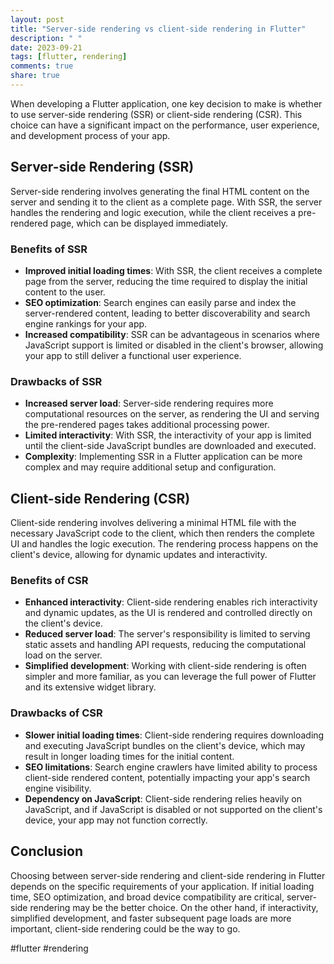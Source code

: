 ```yaml
---
layout: post
title: "Server-side rendering vs client-side rendering in Flutter"
description: " "
date: 2023-09-21
tags: [flutter, rendering]
comments: true
share: true
---
```


When developing a Flutter application, one key decision to make is whether to use server-side rendering (SSR) or client-side rendering (CSR). This choice can have a significant impact on the performance, user experience, and development process of your app.

## Server-side Rendering (SSR)

Server-side rendering involves generating the final HTML content on the server and sending it to the client as a complete page. With SSR, the server handles the rendering and logic execution, while the client receives a pre-rendered page, which can be displayed immediately.

### Benefits of SSR
- **Improved initial loading times**: With SSR, the client receives a complete page from the server, reducing the time required to display the initial content to the user.
- **SEO optimization**: Search engines can easily parse and index the server-rendered content, leading to better discoverability and search engine rankings for your app.
- **Increased compatibility**: SSR can be advantageous in scenarios where JavaScript support is limited or disabled in the client's browser, allowing your app to still deliver a functional user experience.

### Drawbacks of SSR
- **Increased server load**: Server-side rendering requires more computational resources on the server, as rendering the UI and serving the pre-rendered pages takes additional processing power.
- **Limited interactivity**: With SSR, the interactivity of your app is limited until the client-side JavaScript bundles are downloaded and executed.
- **Complexity**: Implementing SSR in a Flutter application can be more complex and may require additional setup and configuration.

## Client-side Rendering (CSR)

Client-side rendering involves delivering a minimal HTML file with the necessary JavaScript code to the client, which then renders the complete UI and handles the logic execution. The rendering process happens on the client's device, allowing for dynamic updates and interactivity.

### Benefits of CSR
- **Enhanced interactivity**: Client-side rendering enables rich interactivity and dynamic updates, as the UI is rendered and controlled directly on the client's device.
- **Reduced server load**: The server's responsibility is limited to serving static assets and handling API requests, reducing the computational load on the server.
- **Simplified development**: Working with client-side rendering is often simpler and more familiar, as you can leverage the full power of Flutter and its extensive widget library.

### Drawbacks of CSR
- **Slower initial loading times**: Client-side rendering requires downloading and executing JavaScript bundles on the client's device, which may result in longer loading times for the initial content.
- **SEO limitations**: Search engine crawlers have limited ability to process client-side rendered content, potentially impacting your app's search engine visibility.
- **Dependency on JavaScript**: Client-side rendering relies heavily on JavaScript, and if JavaScript is disabled or not supported on the client's device, your app may not function correctly.

## Conclusion

Choosing between server-side rendering and client-side rendering in Flutter depends on the specific requirements of your application. If initial loading time, SEO optimization, and broad device compatibility are critical, server-side rendering may be the better choice. On the other hand, if interactivity, simplified development, and faster subsequent page loads are more important, client-side rendering could be the way to go.

#flutter #rendering